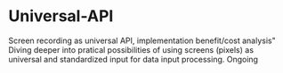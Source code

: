 # Universal-API
Screen recording as universal API, implementation benefit/cost analysis"               Diving deeper into pratical possibilities of using screens (pixels) as universal and standardized input for data input processing.                Ongoing
